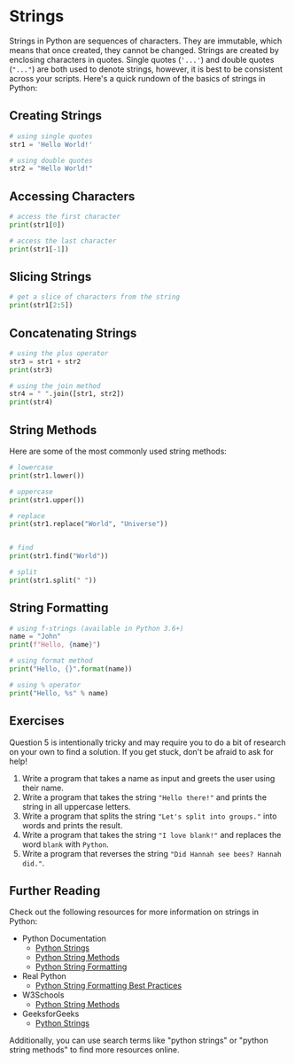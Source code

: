 # Strings

Strings in Python are sequences of characters. They are immutable, which means that once created, they cannot be changed. Strings are created by enclosing characters in quotes. Single quotes (`'...'`) and double quotes (`"..."`) are both used to denote strings, however, it is best to be consistent across your scripts. Here's a quick rundown of the basics of strings in Python:

## Creating Strings


```python
# using single quotes
str1 = 'Hello World!'

# using double quotes
str2 = "Hello World!"
```

## Accessing Characters


```python
# access the first character
print(str1[0])

# access the last character
print(str1[-1])
```

## Slicing Strings


```python
# get a slice of characters from the string
print(str1[2:5])
```

## Concatenating Strings


```python
# using the plus operator
str3 = str1 + str2
print(str3)

# using the join method
str4 = " ".join([str1, str2])
print(str4)
```

## String Methods

Here are some of the most commonly used string methods:


```python
# lowercase
print(str1.lower())

# uppercase
print(str1.upper())

# replace
print(str1.replace("World", "Universe"))


# find
print(str1.find("World"))

# split
print(str1.split(" "))
```

## String Formatting


```python
# using f-strings (available in Python 3.6+)
name = "John"
print(f"Hello, {name}")

# using format method
print("Hello, {}".format(name))

# using % operator
print("Hello, %s" % name)
```

## Exercises

Question 5 is intentionally tricky and may require you to do a bit of research on your own to find a solution. If you get stuck, don't be afraid to ask for help!

1. Write a program that takes a name as input and greets the user using their name.
2. Write a program that takes the string `"Hello there!"` and prints the string in all uppercase letters.
3. Write a program that splits the string `"Let's split into groups."` into words and prints the result.
4. Write a program that takes the string `"I love blank!"` and replaces the word `blank` with `Python`.
5. Write a program that reverses the string `"Did Hannah see bees? Hannah did."`.

## Further Reading

Check out the following resources for more information on strings in Python:

- Python Documentation
  - [Python Strings](https://docs.python.org/3/library/stdtypes.html#text-sequence-type-str)
  - [Python String Methods](https://docs.python.org/3/library/stdtypes.html#string-methods)
  - [Python String Formatting](https://docs.python.org/3/library/stdtypes.html#printf-style-string-formatting)
- Real Python
  - [Python String Formatting Best Practices](https://realpython.com/python-string-formatting/)
- W3Schools
  - [Python String Methods](https://www.w3schools.com/python/python_ref_string.asp)
- GeeksforGeeks
  - [Python Strings](https://www.geeksforgeeks.org/python-strings/)

Additionally, you can use search terms like "python strings" or "python string methods" to find more resources online.
